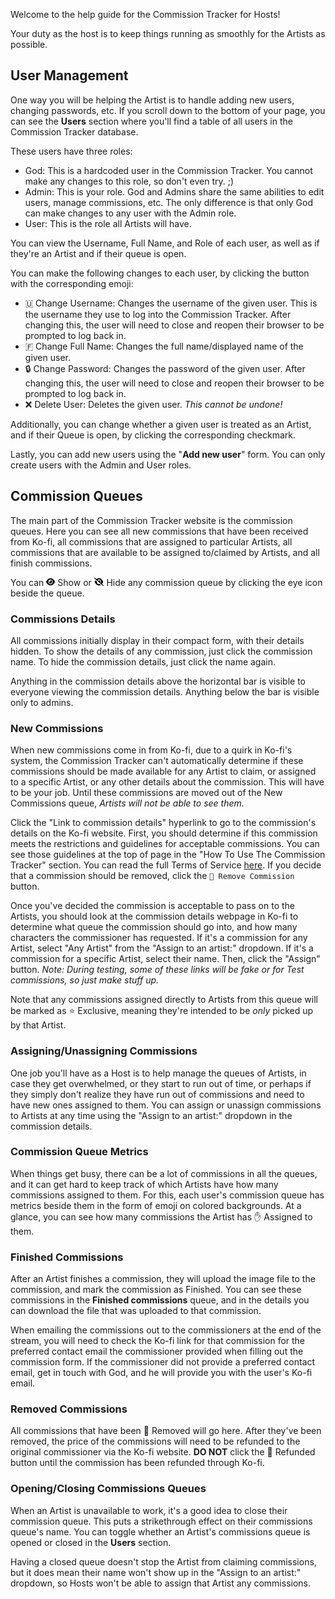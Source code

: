 Welcome to the help guide for the Commission Tracker for Hosts!

Your duty as the host is to keep things running as smoothly for the Artists as possible.

## User Management

One way you will be helping the Artist is to handle adding new users, changing passwords, etc. If you scroll down to the bottom of your page, you can see the **Users** section where you'll find a table of all users in the Commission Tracker database.

These users have three roles:

* God: This is a hardcoded user in the Commission Tracker. You cannot make any changes to this role, so don't even try. ;) 
* Admin: This is your role. God and Admins share the same abilities to edit users, manage commissions, etc. The only difference is that only God can make changes to any user with the Admin role.
* User: This is the role all Artists will have.

You can view the Username, Full Name, and Role of each user, as well as if they're an Artist and if their queue is open. 

You can make the following changes to each user, by clicking the button with the corresponding emoji:

* 🇺 Change Username: Changes the username of the given user. This is the username they use to log into the Commission Tracker. After changing this, the user will need to close and reopen their browser to be prompted to log back in.
* 🇫 Change Full Name: Changes the full name/displayed name of the given user.
* 🔒 Change Password: Changes the password of the given user. After changing this, the user will need to close and reopen their browser to be prompted to log back in.
* ❌ Delete User: Deletes the given user. *This cannot be undone!*

Additionally, you can change whether a given user is treated as an Artist, and if their Queue is open, by clicking the corresponding checkmark.

Lastly, you can add new users using the "**Add new user**" form. You can only create users with the Admin and User roles.

## Commission Queues

The main part of the Commission Tracker website is the commission queues. Here you can see all new commissions that have been received from Ko-fi, all commissions that are assigned to particular Artists, all commissions that are available to be assigned to/claimed by Artists, and all finish commissions.

You can <img style="height: 0.9em;" src="/static/img/eye-solid.svg"> Show or <img style="height: 0.9em;" src="/static/img/eye-slash-solid.svg"> Hide any commission queue by clicking the eye icon beside the queue.

### Commissions Details

All commissions initially display in their compact form, with their details hidden. To show the details of any commission, just click the commission name. To hide the commission details, just click the name again.

Anything in the commission details above the horizontal bar is visible to everyone viewing the commission details. Anything below the bar is visible only to admins. 

### New Commissions

When new commissions come in from Ko-fi, due to a quirk in Ko-fi's system, the Commission Tracker can't automatically determine if these commissions should be made available for any Artist to claim, or assigned to a specific Artist, or any other details about the commission. This will have to be your job. Until these commissions are moved out of the New Commissions queue, *Artists will not be able to see them.*

Click the "Link to commission details" hyperlink to go to the commission's details on the Ko-fi website. First, you should determine if this commission meets the restrictions and guidelines for acceptable commissions. You can see those guidelines at the top of page in the "How To Use The Commission Tracker" section. You can read the full Terms of Service [here](https://docs.google.com/document/d/1VyYlwrIJtY-shMFs4OwztA-ONfj2b67PsNEF63HmCLE/view). If you decide that a commission should be removed, click the `🛑 Remove Commission` button.

Once you've decided the commission is acceptable to pass on to the Artists, you should look at the commission details webpage in Ko-fi to determine what queue the commission should go into, and how many characters the commissioner has requested. If it's a commission for any Artist, select "Any Artist" from the "Assign to an artist:" dropdown. If it's a commission for a specific Artist, select their name. Then, click the "Assign" button. *Note: During testing, some of these links will be fake or for Test commissions, so just make stuff up.*

Note that any commissions assigned directly to Artists from this queue will be marked as ⭐ Exclusive, meaning they're intended to be *only* picked up by that Artist. 

### Assigning/Unassigning Commissions

One job you'll have as a Host is to help manage the queues of Artists, in case they get overwhelmed, or they start to run out of time, or perhaps if they simply don't realize they have run out of commissions and need to have new ones assigned to them. You can assign or unassign commissions to Artists at any time using the "Assign to an artist:" dropdown in the commission details.

### Commission Queue Metrics

When things get busy, there can be a lot of commissions in all the queues, and it can get hard to keep track of which Artists have how many commissions assigned to them. For this, each user's commission queue has metrics beside them in the form of emoji on colored backgrounds. At a glance, you can see how many commissions the Artist has ✋ Assigned to them.

### Finished Commissions

After an Artist finishes a commission, they will upload the image file to the commission, and mark the commission as Finished. You can see these commissions in the **Finished commissions** queue, and in the details you can download the file that was uploaded to that commission.

When emailing the commissions out to the commissioners at the end of the stream, you will need to check the Ko-fi link for that commission for the preferred contact email the commissioner provided when filling out the commission form. If the commissioner did not provide a preferred contact email, get in touch with God, and he will provide you with the user's Ko-fi email.

### Removed Commissions

All commissions that have been 🛑 Removed will go here. After they've been removed, the price of the commissions will need to be refunded to the original commissioner via the Ko-fi website. **DO NOT** click the 💸 Refunded button until the commission has been refunded through Ko-fi. 

### Opening/Closing Commissions Queues

When an Artist is unavailable to work, it's a good idea to close their commission queue. This puts a strikethrough effect on their commissions queue's name. You can toggle whether an Artist's commissions queue is opened or closed in the **Users** section. 

Having a closed queue doesn't stop the Artist from claiming commissions, but it does mean their name won't show up in the "Assign to an artist:" dropdown, so Hosts won't be able to assign that Artist any commissions.

